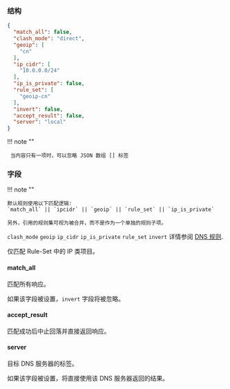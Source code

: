 ### 结构

```json
{
  "match_all": false,
  "clash_mode": "direct",
  "geoip": [
    "cn"
  ],
  "ip_cidr": [
    "10.0.0.0/24"
  ],
  "ip_is_private": false,
  "rule_set": [
    "geoip-cn"
  ],
  "invert": false,
  "accept_result": false,
  "server": "local"
}

```

!!! note ""

     当内容只有一项时，可以忽略 JSON 数组 [] 标签

### 字段

!!! note ""

    默认规则使用以下匹配逻辑:  
    `match_all` || `ipcidr` || `geoip` || `rule_set` || `ip_is_private`

    另外，引用的规则集可视为被合并，而不是作为一个单独的规则子项。

`clash_mode` `geoip` `ip_cidr` `ip_is_private` `rule_set` `invert` 详情参阅 [DNS 规则](/configuration/dns/rule).

仅匹配 Rule-Set 中的 IP 类项目。

#### match_all

匹配所有响应。

如果该字段被设置，`invert` 字段将被忽略。

#### accept_result

匹配成功后中止回落并直接返回响应。

#### server

目标 DNS 服务器的标签。

如果该字段被设置，将直接使用该 DNS 服务器返回的结果。
